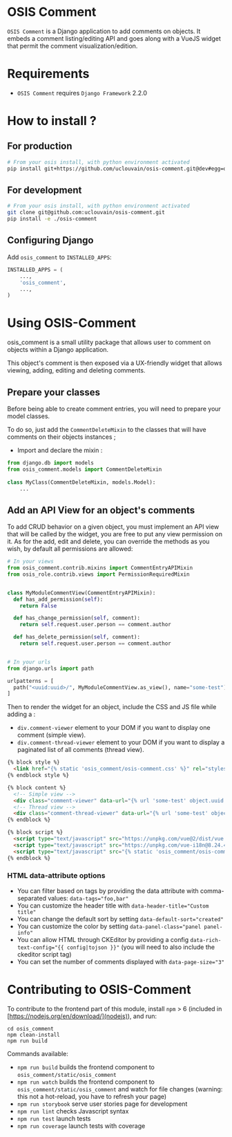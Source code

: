 # OSIS Comment

`OSIS Comment` is a Django application to add comments on objects. It embeds a comment listing/editing API 
and goes along with a VueJS widget that permit the comment visualization/edition.

Requirements
============

- `OSIS Comment` requires `Django Framework` 2.2.0

How to install ?
================

## For production

```bash
# From your osis install, with python environment activated
pip install git+https://github.com/uclouvain/osis-comment.git@dev#egg=osis_comment
```

## For development

```bash
# From your osis install, with python environment activated
git clone git@github.com:uclouvain/osis-comment.git
pip install -e ./osis-comment
```

Configuring Django
------------------

Add ``osis_comment`` to ``INSTALLED_APPS``:

```python
INSTALLED_APPS = (
    ...,
    'osis_comment',
    ...,
)
```

Using OSIS-Comment
==================
osis_comment is a small utility package that allows user to comment on objects within a Django application.

This object's comment is then exposed via a UX-friendly widget that allows viewing, adding, editing and deleting comments.

Prepare your classes
--------------------

Before being able to create comment entries, you will need to prepare your model classes.

To do so, just add the `CommentDeleteMixin` to the classes that will have comments on their objects instances ;

- Import and declare the mixin :

```python
from django.db import models
from osis_comment.models import CommentDeleteMixin
 
class MyClass(CommentDeleteMixin, models.Model):
    ...
```

Add an API View for an object's comments
----------------------------------------

To add CRUD behavior on a given object, you must implement an API view that will be called by the widget,
you are free to put any view permission on it. As for the add, edit and delete, you can override the methods as you wish,
by default all permissions are allowed:

```python
# In your views
from osis_comment.contrib.mixins import CommentEntryAPIMixin
from osis_role.contrib.views import PermissionRequiredMixin


class MyModuleCommentView(CommentEntryAPIMixin):
  def has_add_permission(self):
    return False

  def has_change_permission(self, comment):
    return self.request.user.person == comment.author

  def has_delete_permission(self, comment):
    return self.request.user.person == comment.author


# In your urls
from django.urls import path

urlpatterns = [
  path("<uuid:uuid>/", MyModuleCommentView.as_view(), name="some-test"),
]
```

Then to render the widget for an object, include the CSS and JS file while adding a :
- `div.comment-viewer` element to your DOM if you want to display one comment (simple view).
- `div.comment-thread-viewer` element to your DOM if you want to display a paginated list of all comments (thread view).

```html
{% block style %}
  <link href="{% static 'osis_comment/osis-comment.css' %}" rel="stylesheet"/>
{% endblock style %}

{% block content %}
  <!-- Simple view -->
  <div class="comment-viewer" data-url="{% url 'some-test' object.uuid %}"></div>
  <!-- Thread view -->
  <div class="comment-thread-viewer" data-url="{% url 'some-test' object.uuid %}"></div>
{% endblock %}

{% block script %}
  <script type="text/javascript" src="https://unpkg.com/vue@2/dist/vue.min.js"></script>
  <script type="text/javascript" src="https://unpkg.com/vue-i18n@8.24.4/dist/vue-i18n.min.js"></script>
  <script type="text/javascript" src="{% static 'osis_comment/osis-comment.umd.min.js' %}"></script>
{% endblock %}
```

### HTML data-attribute options

- You can filter based on tags by providing the data attribute with comma-separated values: `data-tags="foo,bar"`
- You can customize the header title with `data-header-title="Custom title"`
- You can change the default sort by setting `data-default-sort="created"`
- You can customize the color by setting `data-panel-class="panel panel-info"`
- You can allow HTML through CKEditor by providing a config `data-rich-text-config="{{ config|tojson }}"` 
(you will need to also include the ckeditor script tag)
- You can set the number of comments displayed with `data-page-size="3"`

Contributing to OSIS-Comment
============================

To contribute to the frontend part of this module, install `npm` > 6 (included in [https://nodejs.org/en/download/](nodejs)), and run:
```shell
cd osis_comment
npm clean-install
npm run build
```

Commands available:
- `npm run build` builds the frontend component to `osis_comment/static/osis_comment`
- `npm run watch` builds the frontend component to `osis_comment/static/osis_comment` and watch for file changes (warning: this not a hot-reload, you have to refresh your page)
- `npm run storybook` serve user stories page for development
- `npm run lint` checks Javascript syntax
- `npm run test` launch tests
- `npm run coverage` launch tests with coverage

